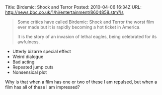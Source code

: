 Title: Birdemic: Shock and Terror
Posted: 2010-04-06 16:34Z
URL: http://news.bbc.co.uk/1/hi/entertainment/8604858.stm?ls

> Some critics have called Birdemic: Shock and Terror the
> worst film ever made but it is rapidly becoming a hot
> ticket in America.
>
> It is the story of an invasion of lethal eagles, being
> celebrated for its awfulness.

* Utterly bizarre special effect
* Weird dialogue
* Bad acting
* Repeated jump cuts
* Nonsensical plot

Why is that when a film has one or two of these I am repulsed, but when a film has all of these I am impressed?
